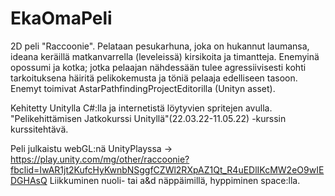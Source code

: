 # EkaOmaPeli
2D peli "Raccoonie".
Pelataan pesukarhuna, joka on hukannut laumansa, ideana keräillä matkanvarrella (leveleissä) kirsikoita ja timantteja.
Enemyinä opossumi ja kotka; jotka pelaajan nähdessään tulee agressiivisesti kohti tarkoituksena häiritä pelikokemusta ja töniä pelaaja edelliseen tasoon.
Enemyt toimivat AstarPathfindingProjectEditorilla (Unityn asset).


Kehitetty Unitylla C#:lla ja internetistä löytyvien spritejen avulla.
"Pelikehittämisen Jatkokurssi Unityllä"(22.03.22-11.05.22) -kurssin kurssitehtävä. 

Peli julkaistu webGL:nä UnityPlayssa -> https://play.unity.com/mg/other/raccoonie?fbclid=IwAR1jt2KufcHyKwnbNSggfCZWl2RXpAZ1Qt_R4uEDlIKcMW2eO9wIEDGHAsQ
Liikkuminen nuoli- tai a&d näppäimillä, hyppiminen space:lla.
